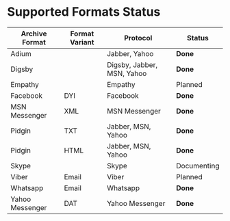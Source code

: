 Supported Formats Status
========================


| Archive Format  | Format Variant | Protocol                   | Status        |
|-----------------|----------------|----------------------------|---------------|
| Adium           |                | Jabber, Yahoo              | **Done**      |
| Digsby          |                | Digsby, Jabber, MSN, Yahoo | **Done**      |
| Empathy         |                | Empathy                    | Planned       |
| Facebook        | DYI            | Facebook                   | **Done**      |
| MSN Messenger   | XML            | MSN Messenger              | **Done**      |
| Pidgin          | TXT            | Jabber, MSN, Yahoo         | **Done**      |
| Pidgin          | HTML           | Jabber, MSN, Yahoo         | **Done**      |
| Skype           |                | Skype                      | Documenting   |
| Viber           | Email          | Viber                      | Planned       |
| Whatsapp        | Email          | Whatsapp                   | **Done**      |
| Yahoo Messenger | DAT            | Yahoo Messenger            | **Done**      |
